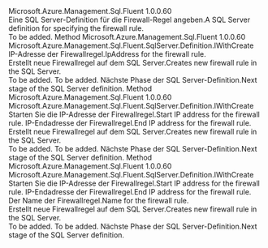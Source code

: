 <Type Name="IWithFirewallRule" FullName="Microsoft.Azure.Management.Sql.Fluent.SqlServer.Definition.IWithFirewallRule">
  <TypeSignature Language="C#" Value="public interface IWithFirewallRule" />
  <TypeSignature Language="ILAsm" Value=".class public interface auto ansi abstract IWithFirewallRule" />
  <TypeSignature Language="DocId" Value="T:Microsoft.Azure.Management.Sql.Fluent.SqlServer.Definition.IWithFirewallRule" />
  <TypeSignature Language="VB.NET" Value="Public Interface IWithFirewallRule" />
  <TypeSignature Language="F#" Value="type IWithFirewallRule = interface" />
  <AssemblyInfo>
    <AssemblyName>Microsoft.Azure.Management.Sql.Fluent</AssemblyName>
    <AssemblyVersion>1.0.0.60</AssemblyVersion>
  </AssemblyInfo>
  <Interfaces />
  <Docs>
    <summary>
            <span data-ttu-id="c0d53-101">Eine SQL Server-Definition für die Firewall-Regel angeben.</span><span class="sxs-lookup"><span data-stu-id="c0d53-101">A SQL Server definition for specifying the firewall rule.</span></span>
            </summary>
    <remarks>To be added.</remarks>
  </Docs>
  <Members>
    <Member MemberName="WithNewFirewallRule">
      <MemberSignature Language="C#" Value="public Microsoft.Azure.Management.Sql.Fluent.SqlServer.Definition.IWithCreate WithNewFirewallRule (string ipAddress);" />
      <MemberSignature Language="ILAsm" Value=".method public hidebysig newslot virtual instance class Microsoft.Azure.Management.Sql.Fluent.SqlServer.Definition.IWithCreate WithNewFirewallRule(string ipAddress) cil managed" />
      <MemberSignature Language="DocId" Value="M:Microsoft.Azure.Management.Sql.Fluent.SqlServer.Definition.IWithFirewallRule.WithNewFirewallRule(System.String)" />
      <MemberSignature Language="VB.NET" Value="Public Function WithNewFirewallRule (ipAddress As String) As IWithCreate" />
      <MemberSignature Language="F#" Value="abstract member WithNewFirewallRule : string -&gt; Microsoft.Azure.Management.Sql.Fluent.SqlServer.Definition.IWithCreate" Usage="iWithFirewallRule.WithNewFirewallRule ipAddress" />
      <MemberType>Method</MemberType>
      <AssemblyInfo>
        <AssemblyName>Microsoft.Azure.Management.Sql.Fluent</AssemblyName>
        <AssemblyVersion>1.0.0.60</AssemblyVersion>
      </AssemblyInfo>
      <ReturnValue>
        <ReturnType>Microsoft.Azure.Management.Sql.Fluent.SqlServer.Definition.IWithCreate</ReturnType>
      </ReturnValue>
      <Parameters>
        <Parameter Name="ipAddress" Type="System.String" />
      </Parameters>
      <Docs>
        <param name="ipAddress"><span data-ttu-id="c0d53-102">IP-Adresse der Firewallregel.</span><span class="sxs-lookup"><span data-stu-id="c0d53-102">IpAddress for the firewall rule.</span></span></param>
        <summary>
            <span data-ttu-id="c0d53-103">Erstellt neue Firewallregel auf dem SQL Server.</span><span class="sxs-lookup"><span data-stu-id="c0d53-103">Creates new firewall rule in the SQL Server.</span></span>
            </summary>
        <returns>To be added.</returns>
        <remarks>To be added.</remarks>
        <return><span data-ttu-id="c0d53-104">Nächste Phase der SQL Server-Definition.</span><span class="sxs-lookup"><span data-stu-id="c0d53-104">Next stage of the SQL Server definition.</span></span></return>
      </Docs>
    </Member>
    <Member MemberName="WithNewFirewallRule">
      <MemberSignature Language="C#" Value="public Microsoft.Azure.Management.Sql.Fluent.SqlServer.Definition.IWithCreate WithNewFirewallRule (string startIPAddress, string endIPAddress);" />
      <MemberSignature Language="ILAsm" Value=".method public hidebysig newslot virtual instance class Microsoft.Azure.Management.Sql.Fluent.SqlServer.Definition.IWithCreate WithNewFirewallRule(string startIPAddress, string endIPAddress) cil managed" />
      <MemberSignature Language="DocId" Value="M:Microsoft.Azure.Management.Sql.Fluent.SqlServer.Definition.IWithFirewallRule.WithNewFirewallRule(System.String,System.String)" />
      <MemberSignature Language="VB.NET" Value="Public Function WithNewFirewallRule (startIPAddress As String, endIPAddress As String) As IWithCreate" />
      <MemberSignature Language="F#" Value="abstract member WithNewFirewallRule : string * string -&gt; Microsoft.Azure.Management.Sql.Fluent.SqlServer.Definition.IWithCreate" Usage="iWithFirewallRule.WithNewFirewallRule (startIPAddress, endIPAddress)" />
      <MemberType>Method</MemberType>
      <AssemblyInfo>
        <AssemblyName>Microsoft.Azure.Management.Sql.Fluent</AssemblyName>
        <AssemblyVersion>1.0.0.60</AssemblyVersion>
      </AssemblyInfo>
      <ReturnValue>
        <ReturnType>Microsoft.Azure.Management.Sql.Fluent.SqlServer.Definition.IWithCreate</ReturnType>
      </ReturnValue>
      <Parameters>
        <Parameter Name="startIPAddress" Type="System.String" />
        <Parameter Name="endIPAddress" Type="System.String" />
      </Parameters>
      <Docs>
        <param name="startIPAddress"><span data-ttu-id="c0d53-105">Starten Sie die IP-Adresse der Firewallregel.</span><span class="sxs-lookup"><span data-stu-id="c0d53-105">Start IP address for the firewall rule.</span></span></param>
        <param name="endIPAddress"><span data-ttu-id="c0d53-106">IP-Endadresse der Firewallregel.</span><span class="sxs-lookup"><span data-stu-id="c0d53-106">End IP address for the firewall rule.</span></span></param>
        <summary>
            <span data-ttu-id="c0d53-107">Erstellt neue Firewallregel auf dem SQL Server.</span><span class="sxs-lookup"><span data-stu-id="c0d53-107">Creates new firewall rule in the SQL Server.</span></span>
            </summary>
        <returns>To be added.</returns>
        <remarks>To be added.</remarks>
        <return><span data-ttu-id="c0d53-108">Nächste Phase der SQL Server-Definition.</span><span class="sxs-lookup"><span data-stu-id="c0d53-108">Next stage of the SQL Server definition.</span></span></return>
      </Docs>
    </Member>
    <Member MemberName="WithNewFirewallRule">
      <MemberSignature Language="C#" Value="public Microsoft.Azure.Management.Sql.Fluent.SqlServer.Definition.IWithCreate WithNewFirewallRule (string startIPAddress, string endIPAddress, string firewallRuleName);" />
      <MemberSignature Language="ILAsm" Value=".method public hidebysig newslot virtual instance class Microsoft.Azure.Management.Sql.Fluent.SqlServer.Definition.IWithCreate WithNewFirewallRule(string startIPAddress, string endIPAddress, string firewallRuleName) cil managed" />
      <MemberSignature Language="DocId" Value="M:Microsoft.Azure.Management.Sql.Fluent.SqlServer.Definition.IWithFirewallRule.WithNewFirewallRule(System.String,System.String,System.String)" />
      <MemberSignature Language="VB.NET" Value="Public Function WithNewFirewallRule (startIPAddress As String, endIPAddress As String, firewallRuleName As String) As IWithCreate" />
      <MemberSignature Language="F#" Value="abstract member WithNewFirewallRule : string * string * string -&gt; Microsoft.Azure.Management.Sql.Fluent.SqlServer.Definition.IWithCreate" Usage="iWithFirewallRule.WithNewFirewallRule (startIPAddress, endIPAddress, firewallRuleName)" />
      <MemberType>Method</MemberType>
      <AssemblyInfo>
        <AssemblyName>Microsoft.Azure.Management.Sql.Fluent</AssemblyName>
        <AssemblyVersion>1.0.0.60</AssemblyVersion>
      </AssemblyInfo>
      <ReturnValue>
        <ReturnType>Microsoft.Azure.Management.Sql.Fluent.SqlServer.Definition.IWithCreate</ReturnType>
      </ReturnValue>
      <Parameters>
        <Parameter Name="startIPAddress" Type="System.String" />
        <Parameter Name="endIPAddress" Type="System.String" />
        <Parameter Name="firewallRuleName" Type="System.String" />
      </Parameters>
      <Docs>
        <param name="startIPAddress"><span data-ttu-id="c0d53-109">Starten Sie die IP-Adresse der Firewallregel.</span><span class="sxs-lookup"><span data-stu-id="c0d53-109">Start IP address for the firewall rule.</span></span></param>
        <param name="endIPAddress"><span data-ttu-id="c0d53-110">IP-Endadresse der Firewallregel.</span><span class="sxs-lookup"><span data-stu-id="c0d53-110">End IP address for the firewall rule.</span></span></param>
        <param name="firewallRuleName"><span data-ttu-id="c0d53-111">Der Name der Firewallregel.</span><span class="sxs-lookup"><span data-stu-id="c0d53-111">Name for the firewall rule.</span></span></param>
        <summary>
            <span data-ttu-id="c0d53-112">Erstellt neue Firewallregel auf dem SQL Server.</span><span class="sxs-lookup"><span data-stu-id="c0d53-112">Creates new firewall rule in the SQL Server.</span></span>
            </summary>
        <returns>To be added.</returns>
        <remarks>To be added.</remarks>
        <return><span data-ttu-id="c0d53-113">Nächste Phase der SQL Server-Definition.</span><span class="sxs-lookup"><span data-stu-id="c0d53-113">Next stage of the SQL Server definition.</span></span></return>
      </Docs>
    </Member>
  </Members>
</Type>
